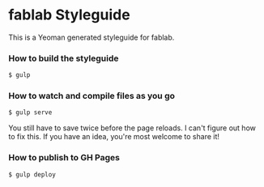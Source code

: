 # fablab Styleguide

This is a Yeoman generated styleguide for fablab.

### How to build the styleguide

```bash
$ gulp
```

### How to watch and compile files as you go

```bash
$ gulp serve
```

You still have to save twice before the page reloads. I can't figure out how to fix this. If you have an idea, you're most welcome to share it!

### How to publish to GH Pages

```bash
$ gulp deploy
```